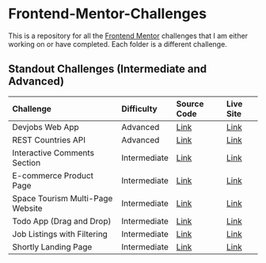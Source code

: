 # Frontend-Mentor-Challenges

This is a repository for all the [Frontend Mentor](https://www.frontendmentor.io/) challenges that I am either working on or have completed. Each folder is a different challenge.

## Standout Challenges (Intermediate and Advanced)

| Challenge | Difficulty | Source Code | Live Site |
| :--- | :--- | :--- | :--- |
| Devjobs Web App | Advanced   | [Link](https://github.com/nkhatri7/Frontend-Mentor-Challenges/tree/main/devjobs-web-app) | [Link](https://devjobs-nkhatri7.netlify.app/) |
| REST Countries API | Advanced   | [Link](https://github.com/nkhatri7/Frontend-Mentor-Challenges/tree/main/rest-countries-api) | [Link](https://rest-countries-api-nkhatri7.netlify.app/) |
| Interactive Comments Section | Intermediate | [Link](https://github.com/nkhatri7/Frontend-Mentor-Challenges/tree/main/interactive-comments-section) | [Link](https://interactive-comments-section-nkhatri7.netlify.app/) |
| E-commerce Product Page | Intermediate | [Link](https://github.com/nkhatri7/Frontend-Mentor-Challenges/tree/main/e-commerce-product-page) | [Link](https://e-commerce-product-page-nkhatri7.netlify.app/) |
| Space Tourism Multi-Page Website | Intermediate | [Link](https://github.com/nkhatri7/Frontend-Mentor-Challenges/tree/main/Space-Tourism-Website) | [Link](https://nkhatri7.github.io/Space-Tourism-Website/) |
| Todo App (Drag and Drop) | Intermediate | [Link](https://github.com/nkhatri7/Frontend-Mentor-Challenges/tree/main/todo-app) | [Link](https://todo-app-nkhatri7.netlify.app/) |
| Job Listings with Filtering | Intermediate | [Link](https://github.com/nkhatri7/Frontend-Mentor-Challenges/tree/main/job-listings) | [Link](https://job-listings-nkhatri7.netlify.app/) |
| Shortly Landing Page | Intermediate | [Link](https://github.com/nkhatri7/Frontend-Mentor-Challenges/tree/main/shortly-landing-page) | [Link](https://shortly-landing-page-nkhatri7.netlify.app/) |
